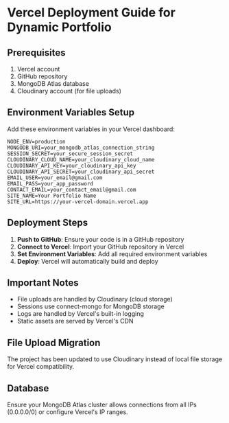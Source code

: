# Vercel Deployment Guide for Dynamic Portfolio

## Prerequisites
1. Vercel account
2. GitHub repository
3. MongoDB Atlas database
4. Cloudinary account (for file uploads)

## Environment Variables Setup

Add these environment variables in your Vercel dashboard:

```
NODE_ENV=production
MONGODB_URI=your_mongodb_atlas_connection_string
SESSION_SECRET=your_secure_session_secret
CLOUDINARY_CLOUD_NAME=your_cloudinary_cloud_name
CLOUDINARY_API_KEY=your_cloudinary_api_key
CLOUDINARY_API_SECRET=your_cloudinary_api_secret
EMAIL_USER=your_email@gmail.com
EMAIL_PASS=your_app_password
CONTACT_EMAIL=your_contact_email@gmail.com
SITE_NAME=Your Portfolio Name
SITE_URL=https://your-vercel-domain.vercel.app
```

## Deployment Steps

1. **Push to GitHub**: Ensure your code is in a GitHub repository
2. **Connect to Vercel**: Import your GitHub repository in Vercel
3. **Set Environment Variables**: Add all required environment variables
4. **Deploy**: Vercel will automatically build and deploy

## Important Notes

- File uploads are handled by Cloudinary (cloud storage)
- Sessions use connect-mongo for MongoDB storage
- Logs are handled by Vercel's built-in logging
- Static assets are served by Vercel's CDN

## File Upload Migration

The project has been updated to use Cloudinary instead of local file storage for Vercel compatibility.

## Database

Ensure your MongoDB Atlas cluster allows connections from all IPs (0.0.0.0/0) or configure Vercel's IP ranges.
